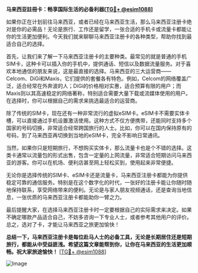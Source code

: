 **马来西亚註冊卡：畅享国际生活的必备利器[[TG💪+ @esim1088](https://t.me/s/esim1088)]**

如果你正在计划前往马来西亚，或者已经在马来西亚生活，那么马来西亚注册卡绝对是你的必需品！无论是旅行、工作还是留学，一张合适的手机卡或流量卡都能让你的生活更加便利。今天我们就来聊聊马来西亚注册卡的各种类型，帮助你找到最适合自己的选择。

首先，让我们来了解一下马来西亚注册卡的主要种类。最常见的就是普通的手机SIM卡，这种卡可以插入你的手机中，提供通话、短信以及数据流量服务。对于喜欢本地通信的朋友来说，这是最直接的选择。马来西亚的三大运营商——Celcom、DiGi和Maxis，它们提供的套餐各有特色。例如，Celcom的网络覆盖广泛，适合经常在外奔波的人；DiGi的价格相对实惠，适合预算有限的用户；而Maxis则以其高速稳定的网络著称，特别适合需要大量下载或流媒体使用的用户。在选择时，你可以根据自己的需求来挑选最适合的运营商。

除了传统的SIM卡，现在还有一种非常流行的虚拟eSIM卡。eSIM卡不需要实体卡槽，可以直接通过手机设置激活使用。这种方式不仅方便携带，还能同时支持多个国家的号码切换，非常适合经常跨国旅行的人士。比如，你可以在国内保持原有的号码，到了马来西亚再切换到当地的eSIM卡，完全不影响日常通讯。

当然，如果你只是短期旅行，不想购买实体卡，那么流量卡也是个不错的选择。这类卡通常以流量包的形式出售，包含一定量的上网流量，非常适合短期访问马来西亚的游客。你可以在机场、便利店甚至网上轻松买到，使用起来非常便捷。

无论你是选择传统的SIM卡、eSIM卡还是流量卡，马来西亚注册卡都能为你提供稳定可靠的通信服务。特别是在这个数字化的时代，一张好的注册卡能让你随时随地保持联系，享受网络带来的便利。无论是与家人朋友视频通话，还是查询当地信息，一张优质的马来西亚注册卡都能助你一臂之力。

最后提醒大家，在选择马来西亚注册卡时一定要根据自己的实际需求来决定。如果不确定哪款产品适合自己，不妨多咨询一下专业人士，或者参考其他用户的评价。总之，选对了卡，才能让马来西亚之旅更加愉快！

**总结一下，马来西亚注册卡是每位赴马人士的必备工具，无论是长期居住还是短期旅行，都能从中受益匪浅。希望这篇文章能帮到你，让你在马来西亚的生活更加顺畅。祝大家旅途愉快！** [[TG💪+ @esim1088](https://t.me/s/esim1088)]

![Image](https://i.postimg.cc/4NQfJmqS/Snipaste-2025-05-13-00-14-12.png)